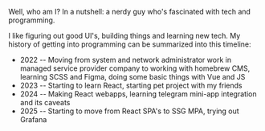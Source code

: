 Well, who am I? In a nutshell: a nerdy guy who's fascinated with tech and programming.

I like figuring out good UI's, building things and learning new tech.
My history of getting into programming can be summarized into this timeline:

- 2022 -- Moving from system and network administrator work in managed service provider company to working with homebrew CMS, learning SCSS and Figma, doing some basic things with Vue and JS
- 2023 -- Starting to learn React, starting pet project with my friends
- 2024 -- Making React webapps, learning telegram mini-app integration and its caveats
- 2025 -- Starting to move from React SPA's to SSG MPA, trying out Grafana